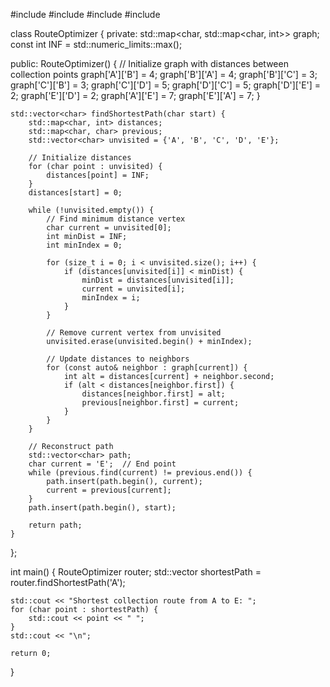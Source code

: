 #include <iostream>
#include <vector>
#include <map>
#include <limits>

class RouteOptimizer {
private:
    std::map<char, std::map<char, int>> graph;
    const int INF = std::numeric_limits<int>::max();

public:
    RouteOptimizer() {
        // Initialize graph with distances between collection points
        graph['A']['B'] = 4;  graph['B']['A'] = 4;
        graph['B']['C'] = 3;  graph['C']['B'] = 3;
        graph['C']['D'] = 5;  graph['D']['C'] = 5;
        graph['D']['E'] = 2;  graph['E']['D'] = 2;
        graph['A']['E'] = 7;  graph['E']['A'] = 7;
    }

    std::vector<char> findShortestPath(char start) {
        std::map<char, int> distances;
        std::map<char, char> previous;
        std::vector<char> unvisited = {'A', 'B', 'C', 'D', 'E'};
        
        // Initialize distances
        for (char point : unvisited) {
            distances[point] = INF;
        }
        distances[start] = 0;

        while (!unvisited.empty()) {
            // Find minimum distance vertex
            char current = unvisited[0];
            int minDist = INF;
            int minIndex = 0;
            
            for (size_t i = 0; i < unvisited.size(); i++) {
                if (distances[unvisited[i]] < minDist) {
                    minDist = distances[unvisited[i]];
                    current = unvisited[i];
                    minIndex = i;
                }
            }

            // Remove current vertex from unvisited
            unvisited.erase(unvisited.begin() + minIndex);

            // Update distances to neighbors
            for (const auto& neighbor : graph[current]) {
                int alt = distances[current] + neighbor.second;
                if (alt < distances[neighbor.first]) {
                    distances[neighbor.first] = alt;
                    previous[neighbor.first] = current;
                }
            }
        }

        // Reconstruct path
        std::vector<char> path;
        char current = 'E';  // End point
        while (previous.find(current) != previous.end()) {
            path.insert(path.begin(), current);
            current = previous[current];
        }
        path.insert(path.begin(), start);
        
        return path;
    }
};

int main() {
    RouteOptimizer router;
    std::vector<char> shortestPath = router.findShortestPath('A');
    
    std::cout << "Shortest collection route from A to E: ";
    for (char point : shortestPath) {
        std::cout << point << " ";
    }
    std::cout << "\n";

    return 0;
}
